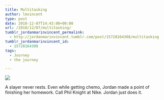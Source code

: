 ```yaml
---
title: Multitasking
author: lmvincent
type: post
date: 2010-12-07T14:43:00+00:00
url: /2010/12/07/multitasking/
tumblr_jordanmarinvincent_permalink:
  - http://jordanmarinvincent.tumblr.com/post/15728164308/multitasking
tumblr_jordanmarinvincent_id:
  - 15728164308
tags:
  - Journey
  - the journey

---
```

![][1]

A slayer never rests. Even while getting chemo, Jordan made a point of finishing her homework. Call Phil Knight at Nike. Jordan just does it.

 [1]: http://media.tumblr.com/tumblr_lyvpvdSk4u1r5aaue.jpg